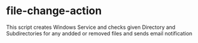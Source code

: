 # file-change-action
This script creates Windows Service and checks given Directory and Subdirectories for any andded or removed files and sends email notification
